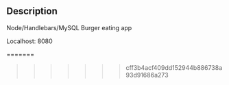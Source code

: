 ## Description

Node/Handlebars/MySQL Burger eating app

Localhost: 8080


=======
>>>>>>> cff3b4acf409dd152944b886738a93d91686a273

